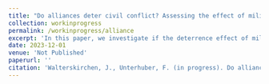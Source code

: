```yaml
---
title: "Do alliances deter civil conflict? Assessing the effect of military alliances on the onset of intrastate violence"
collection: workinprogress
permalink: /workinprogress/alliance
excerpt: 'In this paper, we investigate if the deterrence effect of military alliances extends to intrastate conflicts.'
date: 2023-12-01
venue: 'Not Published'
paperurl: ''
citation: 'Walterskirchen, J., Unterhuber, F. (in progress). Do alliances deter civil conflict? Assessing the effect of military alliances on the onset of intrastate violence'
---
```


